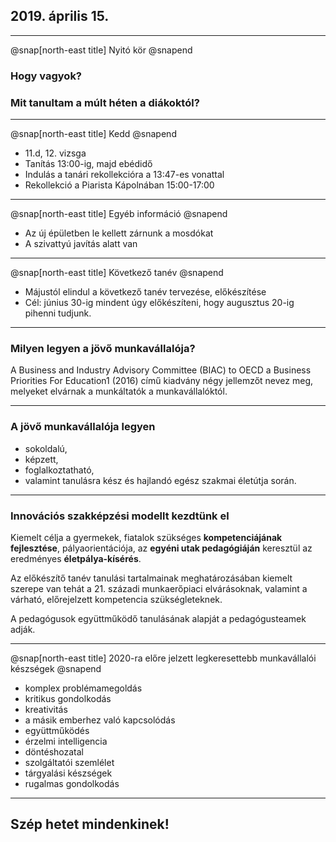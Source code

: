 ## 2019. április 15.

---

@snap[north-east title]
Nyitó kör
@snapend

### Hogy vagyok?
### Mit tanultam a múlt héten a diákoktól?

---

@snap[north-east title]
Kedd
@snapend

* 11.d, 12. vizsga
* Tanítás 13:00-ig, majd ebédidő
* Indulás a tanári rekollekcióra a 13:47-es vonattal
* Rekollekció a Piarista Kápolnában 15:00-17:00

---

@snap[north-east title]
Egyéb információ
@snapend

* Az új épületben le kellett zárnunk a mosdókat
* A szivattyú javítás alatt van

---

@snap[north-east title]
Következő tanév
@snapend

* Májustól elindul a következő tanév tervezése, előkészítése
* Cél: június 30-ig mindent úgy előkészíteni, hogy augusztus 20-ig pihenni tudjunk.

---

### Milyen legyen a jövő munkavállalója?

A Business and Industry Advisory Committee (BIAC) to OECD a Business Priorities For Education1 (2016) című kiadvány négy jellemzőt nevez meg, melyeket elvárnak a munkáltatók a munkavállalóktól.

---

### A jövő munkavállalója legyen

* sokoldalú,
* képzett,
* foglalkoztatható,
* valamint tanulásra kész és hajlandó egész szakmai életútja során.

---

### Innovációs szakképzési modellt kezdtünk el

Kiemelt célja a gyermekek, fiatalok szükséges **kompetenciájának fejlesztése**, pályaorientációja, az **egyéni utak pedagógiáján** keresztül az eredményes **életpálya-kísérés**.

Az előkészítő tanév tanulási tartalmainak meghatározásában kiemelt szerepe van tehát a 21. századi munkaerőpiaci elvárásoknak, valamint a várható, előrejelzett kompetencia szükségleteknek.

A pedagógusok együttműködő tanulásának alapját a pedagógusteamek adják.

---

@snap[north-east title]
2020-ra előre jelzett legkeresettebb munkavállalói készségek
@snapend

* komplex problémamegoldás
* kritikus gondolkodás
* kreativitás
* a másik emberhez való kapcsolódás
* együttműködés
* érzelmi intelligencia
* döntéshozatal
* szolgáltatói szemlélet
* tárgyalási készségek
* rugalmas gondolkodás

---

## Szép hetet mindenkinek!
